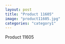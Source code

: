 ```yaml
---
layout: post
title: "Product 11605"
image: "product11605.jpg"
categories: "category1"
---
```

Product 11605
